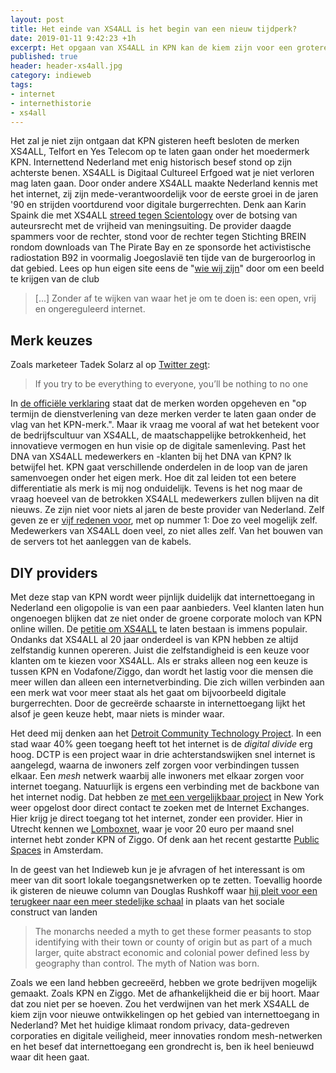 ```yaml
---
layout: post
title: Het einde van XS4ALL is het begin van een nieuw tijdperk?
date: 2019-01-11 9:42:23 +1h
excerpt: Het opgaan van XS4ALL in KPN kan de kiem zijn voor een grotere verandering in internettoegang.
published: true
header: header-xs4all.jpg
category: indieweb
tags: 
- internet
- internethistorie
- xs4all
---
```

Het zal je niet zijn ontgaan dat KPN gisteren heeft besloten de merken XS4ALL, Telfort en Yes Telecom op te laten gaan onder het moedermerk KPN. Internettend Nederland met enig historisch besef stond op zijn achterste benen. XS4ALL is Digitaal Cultureel Erfgoed wat je niet verloren mag laten gaan. Door onder andere XS4ALL maakte Nederland kennis met het internet, zij zijn mede-verantwoordelijk voor de eerste groei in de jaren '90 en strijden voortdurend voor digitale burgerrechten. Denk aan Karin Spaink die met XS4ALL [streed tegen Scientology](https://nl.wikipedia.org/wiki/Zaak-Scientology_tegen_Karin_Spaink) over de botsing van auteursrecht met de vrijheid van meningsuiting. De provider daagde spammers voor de rechter, stond voor de rechter tegen Stichting BREIN rondom downloads van The Pirate Bay en ze sponsorde het activistische radiostation B92 in voormalig Joegoslavië ten tijde van de burgeroorlog in dat gebied. Lees op hun eigen site eens de "[wie wij zijn](https://www.xs4all.nl/over-xs4all/wie-wij-zijn.htm)" door om een beeld te krijgen van de club

>  \[...] Zonder af te wijken van waar het je om te doen is: een open, vrij en ongereguleerd internet.

## Merk keuzes
Zoals marketeer Tadek Solarz al op [Twitter zegt](https://twitter.com/TadekSolarz/status/1083624476351315969):
> If you try to be everything to everyone, you’ll be nothing to no one

In [de officiële verklaring](https://overons.kpn/nl/nieuws/2019/kpn-zet-vol-in-op-kpn-merk) staat dat de merken worden opgeheven en "op termijn de dienstverlening van deze merken verder te laten gaan onder de vlag van het KPN-merk.". Maar ik vraag me vooral af wat het betekent voor de bedrijfscultuur van XS4ALL, de maatschappelijke betrokkenheid, het innovatieve vermogen en hun visie op de digitale samenleving. Past het DNA van XS4ALL medewerkers en -klanten bij het DNA van KPN? Ik betwijfel het. KPN gaat verschillende onderdelen in de loop van de jaren samenvoegen onder het eigen merk. Hoe dit zal leiden tot een betere differentiatie als merk is mij nog onduidelijk. Tevens is het nog maar de vraag hoeveel van de betrokken XS4ALL medewerkers zullen blijven na dit nieuws. Ze zijn niet voor niets al jaren de beste provider van Nederland. Zelf geven ze er [vijf redenen voor](https://blog.xs4all.nl/superstabielnetwerk/), met op nummer 1: Doe zo veel mogelijk zelf. Medewerkers van XS4ALL doen veel, zo niet alles zelf. Van het bouwen van de servers tot het aanleggen van de kabels. 

## DIY providers

Met deze stap van KPN wordt weer pijnlijk duidelijk dat internettoegang in Nederland een oligopolie is van een paar aanbieders. Veel klanten laten hun ongenoegen blijken dat ze niet onder de groene corporate moloch van KPN online willen. De [petitie om XS4ALL](https://petities.nl/petitions/xs4all-moet-blijven?locale=nl) te laten bestaan is immens populair.  Ondanks dat XS4ALL al 20 jaar onderdeel is van KPN hebben ze altijd zelfstandig kunnen opereren. Juist die zelfstandigheid is een keuze voor klanten om te kiezen voor XS4ALL. Als er straks alleen nog een keuze is tussen KPN en Vodafone/Ziggo, dan wordt het lastig voor die mensen die meer willen dan alleen een internetverbinding. Die zich willen verbinden aan een merk wat voor meer staat als het gaat om bijvoorbeeld digitale burgerrechten. Door de gecreërde schaarste in internettoegang lijkt het alsof je geen keuze hebt, maar niets is minder waar. 

Het deed mij denken aan het [Detroit Community Technology Project](https://www.alliedmedia.org/dctp). In een stad waar 40% geen toegang heeft tot het internet is de *digital divide* erg hoog. DCTP is een project waar in drie achterstandswijken snel internet is aangelegd, waarna de inwoners zelf zorgen voor verbindingen tussen elkaar. Een _mesh_ netwerk waarbij alle inwoners met elkaar zorgen voor internet toegang. Natuurlijk is ergens een verbinding met de backbone van het internet nodig. Dat hebben ze [met een vergelijkbaar project](https://motherboard.vice.com/en_us/article/gv5qb4/how-a-diy-network-plans-to-subvert-time-warner-cables-nyc-internet-monopoly) in New York weer opgelost door direct contact te zoeken met de Internet Exchanges. Hier krijg je direct toegang tot het internet, zonder een provider. Hier in Utrecht kennen we [Lomboxnet](http://www.lomboxnet.nl/), waar je voor 20 euro per maand snel internet hebt zonder KPN of Ziggo. Of denk aan het recent gestartte [Public Spaces](http://publicspaces.net) in Amsterdam. 

In de geest van het Indieweb kun je je afvragen of het interessant is om meer van dit soort lokale toegangsnetwerken op te zetten. Toevallig hoorde ik gisteren de nieuwe column van Douglas Rushkoff waar [hij pleit voor een terugkeer naar een meer stedelijke schaal](https://medium.com/wordsthatmatter/why-nation-is-the-word-of-the-year-f937cc35a547) in plaats van het sociale construct van landen

> The monarchs needed a myth to get these former peasants to stop identifying with their town or county of origin but as part of a much larger, quite abstract economic and colonial power defined less by geography than control. The myth of Nation was born.

Zoals we een land hebben gecreeërd, hebben we grote bedrijven mogelijk gemaakt. Zoals KPN en Ziggo. Met de afhankelijkheid die er bij hoort. Maar dat zou niet per se hoeven. 
Zou het verdwijnen van het merk XS4ALL de kiem zijn voor nieuwe ontwikkelingen op het gebied van internettoegang in Nederland? Met het huidige klimaat rondom privacy, data-gedreven corporaties en digitale veiligheid, meer innovaties rondom mesh-netwerken en het besef dat internettoegang een grondrecht is, ben ik heel benieuwd waar dit heen gaat. 